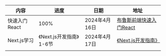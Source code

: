 
| 内容        | 进度                | 日期         | 地址                                                                                                                                                                                  |
| --------- | ----------------- | ---------- | ----------------------------------------------------------------------------------------------------------------------------------------------------------------------------------- |
| 快速入门React | 100%              | 2024年4月16日 | [布鲁斯前端快速入门React](https://www.bilibili.com/video/BV1764y1z7pb/?spm_id_from=333.1007.top_right_bar_window_custom_collection.content.click&vd_source=5e407ab2fed16d22ec92fa8db030ffef) |
| Next.js学习 | 《Next.js开发指南》1-6节 | 2024年4月17日 | [《Next.js开发指南》](https://juejin.cn/book/7307859898316881957/section/7308914343129645065)                                                                                             |
|           |                   |            |                                                                                                                                                                                     |
